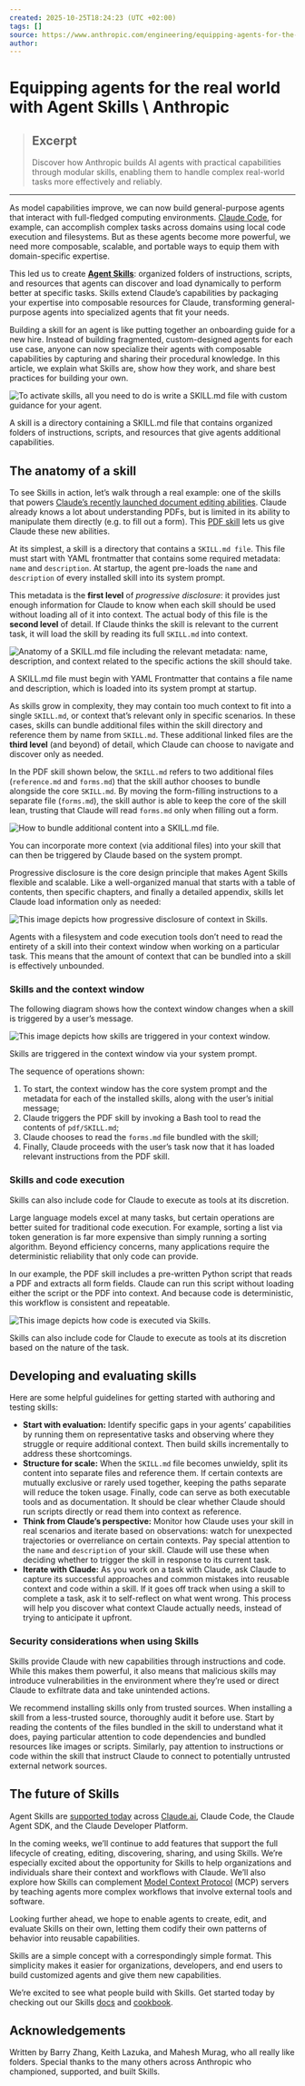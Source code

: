 ```yaml
---
created: 2025-10-25T18:24:23 (UTC +02:00)
tags: []
source: https://www.anthropic.com/engineering/equipping-agents-for-the-real-world-with-agent-skills
author: 
---
```


# Equipping agents for the real world with Agent Skills \ Anthropic

> ## Excerpt
> Discover how Anthropic builds AI agents with practical capabilities through modular skills, enabling them to handle complex real-world tasks more effectively and reliably.

---
As model capabilities improve, we can now build general-purpose agents that interact with full-fledged computing environments. [Claude Code](https://claude.com/product/claude-code), for example, can accomplish complex tasks across domains using local code execution and filesystems. But as these agents become more powerful, we need more composable, scalable, and portable ways to equip them with domain-specific expertise.

This led us to create [**Agent Skills**](https://www.anthropic.com/news/skills): organized folders of instructions, scripts, and resources that agents can discover and load dynamically to perform better at specific tasks. Skills extend Claude’s capabilities by packaging your expertise into composable resources for Claude, transforming general-purpose agents into specialized agents that fit your needs.

Building a skill for an agent is like putting together an onboarding guide for a new hire. Instead of building fragmented, custom-designed agents for each use case, anyone can now specialize their agents with composable capabilities by capturing and sharing their procedural knowledge. In this article, we explain what Skills are, show how they work, and share best practices for building your own.

![To activate skills, all you need to do is write a SKILL.md file with custom guidance for your agent.](https://www.anthropic.com/_next/image?url=https%3A%2F%2Fwww-cdn.anthropic.com%2Fimages%2F4zrzovbb%2Fwebsite%2Fddd7e6e572ad0b6a943cacefe957248455f6d522-1650x929.jpg&w=3840&q=75)

A skill is a directory containing a SKILL.md file that contains organized folders of instructions, scripts, and resources that give agents additional capabilities.

## The anatomy of a skill

To see Skills in action, let’s walk through a real example: one of the skills that powers [Claude’s recently launched document editing abilities](https://www.anthropic.com/news/create-files). Claude already knows a lot about understanding PDFs, but is limited in its ability to manipulate them directly (e.g. to fill out a form). This [PDF skill](https://github.com/anthropics/skills/tree/main/document-skills/pdf) lets us give Claude these new abilities.

At its simplest, a skill is a directory that contains a `SKILL.md file`. This file must start with YAML frontmatter that contains some required metadata: `name` and `description`. At startup, the agent pre-loads the `name` and `description` of every installed skill into its system prompt.

This metadata is the **first level** of _progressive disclosure_: it provides just enough information for Claude to know when each skill should be used without loading all of it into context. The actual body of this file is the **second level** of detail. If Claude thinks the skill is relevant to the current task, it will load the skill by reading its full `SKILL.md` into context.

![Anatomy of a SKILL.md file including the relevant metadata: name, description, and context related to the specific actions the skill should take.](https://www.anthropic.com/_next/image?url=https%3A%2F%2Fwww-cdn.anthropic.com%2Fimages%2F4zrzovbb%2Fwebsite%2F6f22d8913dbc6228e7f11a41e0b3c124d817b6d2-1650x929.jpg&w=3840&q=75)

A SKILL.md file must begin with YAML Frontmatter that contains a file name and description, which is loaded into its system prompt at startup.

As skills grow in complexity, they may contain too much context to fit into a single `SKILL.md`, or context that’s relevant only in specific scenarios. In these cases, skills can bundle additional files within the skill directory and reference them by name from `SKILL.md`. These additional linked files are the **third level** (and beyond) of detail, which Claude can choose to navigate and discover only as needed.

In the PDF skill shown below, the `SKILL.md` refers to two additional files (`reference.md` and `forms.md`) that the skill author chooses to bundle alongside the core `SKILL.md`. By moving the form-filling instructions to a separate file (`forms.md`), the skill author is able to keep the core of the skill lean, trusting that Claude will read `forms.md` only when filling out a form.

![How to bundle additional content into a SKILL.md file.](https://www.anthropic.com/_next/image?url=https%3A%2F%2Fwww-cdn.anthropic.com%2Fimages%2F4zrzovbb%2Fwebsite%2F191bf5dd4b6f8cfe6f1ebafe6243dd1641ed231c-1650x1069.jpg&w=3840&q=75)

You can incorporate more context (via additional files) into your skill that can then be triggered by Claude based on the system prompt.

Progressive disclosure is the core design principle that makes Agent Skills flexible and scalable. Like a well-organized manual that starts with a table of contents, then specific chapters, and finally a detailed appendix, skills let Claude load information only as needed:

![This image depicts how progressive disclosure of context in Skills.](https://www.anthropic.com/_next/image?url=https%3A%2F%2Fwww-cdn.anthropic.com%2Fimages%2F4zrzovbb%2Fwebsite%2Fa3bca2763d7892982a59c28aa4df7993aaae55ae-2292x673.jpg&w=3840&q=75)

Agents with a filesystem and code execution tools don’t need to read the entirety of a skill into their context window when working on a particular task. This means that the amount of context that can be bundled into a skill is effectively unbounded.

### Skills and the context window

The following diagram shows how the context window changes when a skill is triggered by a user’s message.

![This image depicts how skills are triggered in your context window.](https://www.anthropic.com/_next/image?url=https%3A%2F%2Fwww-cdn.anthropic.com%2Fimages%2F4zrzovbb%2Fwebsite%2F441b9f6cc0d2337913c1f41b05357f16f51f702e-1650x929.jpg&w=3840&q=75)

Skills are triggered in the context window via your system prompt.

The sequence of operations shown:

1.  To start, the context window has the core system prompt and the metadata for each of the installed skills, along with the user’s initial message;
2.  Claude triggers the PDF skill by invoking a Bash tool to read the contents of `pdf/SKILL.md`;
3.  Claude chooses to read the `forms.md` file bundled with the skill;
4.  Finally, Claude proceeds with the user’s task now that it has loaded relevant instructions from the PDF skill.

### Skills and code execution

Skills can also include code for Claude to execute as tools at its discretion.

Large language models excel at many tasks, but certain operations are better suited for traditional code execution. For example, sorting a list via token generation is far more expensive than simply running a sorting algorithm. Beyond efficiency concerns, many applications require the deterministic reliability that only code can provide.

In our example, the PDF skill includes a pre-written Python script that reads a PDF and extracts all form fields. Claude can run this script without loading either the script or the PDF into context. And because code is deterministic, this workflow is consistent and repeatable.

![This image depicts how code is executed via Skills.](https://www.anthropic.com/_next/image?url=https%3A%2F%2Fwww-cdn.anthropic.com%2Fimages%2F4zrzovbb%2Fwebsite%2Fc24b4a2ff77277c430f2c9ef1541101766ae5714-1650x929.jpg&w=3840&q=75)

Skills can also include code for Claude to execute as tools at its discretion based on the nature of the task.

## Developing and evaluating skills

Here are some helpful guidelines for getting started with authoring and testing skills:

-   **Start with evaluation:** Identify specific gaps in your agents’ capabilities by running them on representative tasks and observing where they struggle or require additional context. Then build skills incrementally to address these shortcomings.
-   **Structure for scale:** When the `SKILL.md` file becomes unwieldy, split its content into separate files and reference them. If certain contexts are mutually exclusive or rarely used together, keeping the paths separate will reduce the token usage. Finally, code can serve as both executable tools and as documentation. It should be clear whether Claude should run scripts directly or read them into context as reference.
-   **Think from Claude’s perspective:** Monitor how Claude uses your skill in real scenarios and iterate based on observations: watch for unexpected trajectories or overreliance on certain contexts. Pay special attention to the `name` and `description` of your skill. Claude will use these when deciding whether to trigger the skill in response to its current task.
-   **Iterate with Claude:** As you work on a task with Claude, ask Claude to capture its successful approaches and common mistakes into reusable context and code within a skill. If it goes off track when using a skill to complete a task, ask it to self-reflect on what went wrong. This process will help you discover what context Claude actually needs, instead of trying to anticipate it upfront.

### Security considerations when using Skills

Skills provide Claude with new capabilities through instructions and code. While this makes them powerful, it also means that malicious skills may introduce vulnerabilities in the environment where they’re used or direct Claude to exfiltrate data and take unintended actions.

We recommend installing skills only from trusted sources. When installing a skill from a less-trusted source, thoroughly audit it before use. Start by reading the contents of the files bundled in the skill to understand what it does, paying particular attention to code dependencies and bundled resources like images or scripts. Similarly, pay attention to instructions or code within the skill that instruct Claude to connect to potentially untrusted external network sources.

## The future of Skills

Agent Skills are [supported today](https://www.anthropic.com/news/skills) across [Claude.ai](http://claude.ai/redirect/website.v1.c156571b-c514-4b57-b3d5-5d75a3fedd2c), Claude Code, the Claude Agent SDK, and the Claude Developer Platform.

In the coming weeks, we’ll continue to add features that support the full lifecycle of creating, editing, discovering, sharing, and using Skills. We’re especially excited about the opportunity for Skills to help organizations and individuals share their context and workflows with Claude. We’ll also explore how Skills can complement [Model Context Protocol](https://modelcontextprotocol.io/) (MCP) servers by teaching agents more complex workflows that involve external tools and software.

Looking further ahead, we hope to enable agents to create, edit, and evaluate Skills on their own, letting them codify their own patterns of behavior into reusable capabilities.

Skills are a simple concept with a correspondingly simple format. This simplicity makes it easier for organizations, developers, and end users to build customized agents and give them new capabilities.

We’re excited to see what people build with Skills. Get started today by checking out our Skills [docs](https://docs.claude.com/en/docs/agents-and-tools/agent-skills/overview) and [cookbook](https://github.com/anthropics/claude-cookbooks/tree/main/skills).

## Acknowledgements

Written by Barry Zhang, Keith Lazuka, and Mahesh Murag, who all really like folders. Special thanks to the many others across Anthropic who championed, supported, and built Skills.
